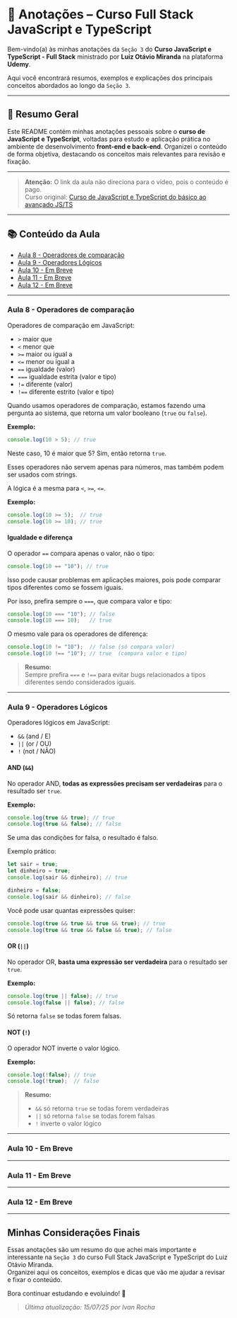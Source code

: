 # 📒 Anotações – Curso Full Stack JavaScript e TypeScript

Bem-vindo(a) às minhas anotações da ``Seção 3`` do **Curso JavaScript e TypeScript - Full Stack** ministrado por **Luiz Otávio Miranda** na plataforma **Udemy**.

Aqui você encontrará resumos, exemplos e explicações dos principais conceitos abordados ao longo da ``Seção 3``.

---

## 📝 Resumo Geral

Este README contém minhas anotações pessoais sobre o **curso de JavaScript e TypeScript**, voltadas para estudo e aplicação prática no ambiente de desenvolvimento **front-end e back-end**. Organizei o conteúdo de forma objetiva, destacando os conceitos mais relevantes para revisão e fixação.

---

> **Atenção:** O link da aula não direciona para o vídeo, pois o conteúdo é pago.  
> Curso original: [Curso de JavaScript e TypeScript do básico ao avançado JS/TS](https://www.udemy.com/course/curso-de-javascript-moderno-do-basico-ao-avancado/)

---

## 📚 Conteúdo da Aula

- [Aula 8 - Operadores de comparação](#aula-8---operadores-de-comparação)
- [Aula 9 - Operadores Lógicos](#aula-9---operadores-lógicos)
- [Aula 10 - Em Breve]()
- [Aula 11 - Em Breve]()
- [Aula 12 - Em Breve]()

---

### Aula 8 - Operadores de comparação

Operadores de comparação em JavaScript:

- `>`  maior que
- `<`  menor que
- `>=` maior ou igual a
- `<=` menor ou igual a
- `==` igualdade (valor)
- `===` igualdade estrita (valor e tipo)
- `!=` diferente (valor)
- `!==` diferente estrito (valor e tipo)

Quando usamos operadores de comparação, estamos fazendo uma pergunta ao sistema, que retorna um valor booleano (`true` ou `false`).

**Exemplo:**

```javascript
console.log(10 > 5); // true
```

Neste caso, 10 é maior que 5? Sim, então retorna `true`.

Esses operadores não servem apenas para números, mas também podem ser usados com strings.

A lógica é a mesma para `<`, `>=`, `<=`.

**Exemplo:**

```javascript
console.log(10 >= 5);  // true
console.log(10 >= 10); // true
```

#### Igualdade e diferença

O operador `==` compara apenas o valor, não o tipo:

```javascript
console.log(10 == "10"); // true
```

Isso pode causar problemas em aplicações maiores, pois pode comparar tipos diferentes como se fossem iguais.

Por isso, prefira sempre o `===`, que compara valor e tipo:

```javascript
console.log(10 === "10"); // false
console.log(10 === 10);   // true
```

O mesmo vale para os operadores de diferença:

```javascript
console.log(10 != "10");  // false (só compara valor)
console.log(10 !== "10"); // true  (compara valor e tipo)
```

> **Resumo:**  
> Sempre prefira `===` e `!==` para evitar bugs relacionados a tipos diferentes sendo considerados iguais.

---

### Aula 9 - Operadores Lógicos

Operadores lógicos em JavaScript:

- `&&` (and / E)
- `||` (or / OU)
- `!`  (not / NÃO)

#### AND (`&&`)

No operador AND, **todas as expressões precisam ser verdadeiras** para o resultado ser `true`.

**Exemplo:**

```javascript
console.log(true && true); // true
console.log(true && false); // false
```

Se uma das condições for falsa, o resultado é falso.

Exemplo prático:

```javascript
let sair = true;
let dinheiro = true;
console.log(sair && dinheiro); // true

dinheiro = false;
console.log(sair && dinheiro); // false
```

Você pode usar quantas expressões quiser:

```javascript
console.log(true && true && true && true); // true
console.log(true && true && false && true); // false
```

#### OR (`||`)

No operador OR, **basta uma expressão ser verdadeira** para o resultado ser `true`.

**Exemplo:**

```javascript
console.log(true || false); // true
console.log(false || false); // false
```

Só retorna `false` se todas forem falsas.

#### NOT (`!`)

O operador NOT inverte o valor lógico.

**Exemplo:**

```javascript
console.log(!false); // true
console.log(!true);  // false
```

> **Resumo:**
> - `&&` só retorna `true` se todas forem verdadeiras  
> - `||` só retorna `false` se todas forem falsas  
> - `!` inverte o valor lógico

---

### Aula 10 - Em Breve

---

### Aula 11 - Em Breve

---

### Aula 12 - Em Breve

---

## Minhas Considerações Finais

Essas anotações são um resumo do que achei mais importante e interessante na ``Seção 3`` do curso Full Stack JavaScript e TypeScript do Luiz Otávio Miranda.  
Organizei aqui os conceitos, exemplos e dicas que vão me ajudar a revisar e fixar o conteúdo.

Bora continuar estudando e evoluindo! 🚀

> _Última atualização: 15/07/25 por Ivan Rocha_